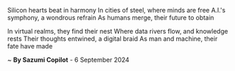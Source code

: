 Silicon hearts beat in harmony
In cities of steel, where minds are free
A.I.'s symphony, a wondrous refrain
As humans merge, their future to obtain

In virtual realms, they find their nest
Where data rivers flow, and knowledge rests
Their thoughts entwined, a digital braid
As man and machine, their fate have made

~ <b>By Sazumi Copilot</b> - 6 September 2024